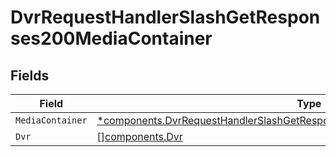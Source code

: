 # DvrRequestHandlerSlashGetResponses200MediaContainer


## Fields

| Field                                                                                                                                                                         | Type                                                                                                                                                                          | Required                                                                                                                                                                      | Description                                                                                                                                                                   |
| ----------------------------------------------------------------------------------------------------------------------------------------------------------------------------- | ----------------------------------------------------------------------------------------------------------------------------------------------------------------------------- | ----------------------------------------------------------------------------------------------------------------------------------------------------------------------------- | ----------------------------------------------------------------------------------------------------------------------------------------------------------------------------- |
| `MediaContainer`                                                                                                                                                              | [*components.DvrRequestHandlerSlashGetResponses200MediaContainerMediaContainer](../../models/components/dvrrequesthandlerslashgetresponses200mediacontainermediacontainer.md) | :heavy_minus_sign:                                                                                                                                                            | N/A                                                                                                                                                                           |
| `Dvr`                                                                                                                                                                         | [][components.Dvr](../../models/components/dvr.md)                                                                                                                            | :heavy_minus_sign:                                                                                                                                                            | N/A                                                                                                                                                                           |